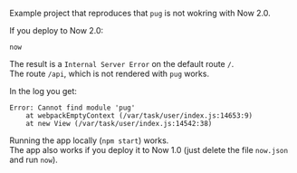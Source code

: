 Example project that reproduces that `pug` is not wokring with Now 2.0.

If you deploy to Now 2.0:

    now
    
The result is a `Internal Server Error` on the default route `/`.  
The route `/api`, which is not rendered with `pug` works.

In the log you get: 

```
Error: Cannot find module 'pug'
    at webpackEmptyContext (/var/task/user/index.js:14653:9)
    at new View (/var/task/user/index.js:14542:38)
```

Running the app locally (`npm start`) works.  
The app also works if you deploy it to Now 1.0 (just delete the file `now.json` and run `now`).
